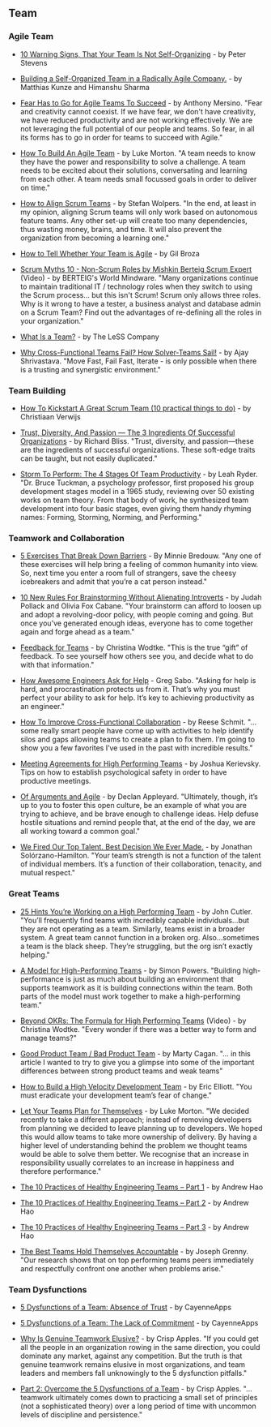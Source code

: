 ## Team

### Agile Team

- [10 Warning Signs, That Your Team Is Not Self-Organizing](http://www.scrum-breakfast.com/2015/10/10-warning-signs-that-your-team-is-not.html) - by Peter Stevens

- [Building a Self-Organized Team in a Radically Agile Company.](https://jobs.zalando.com/tech/blog/building-a-self-organized-team-in-a-radically-agile-company./) - by Matthias Kunze and Himanshu Sharma

- [Fear Has to Go for Agile Teams To Succeed](https://www.linkedin.com/pulse/fear-has-go-agile-teams-succeed-anthony-mersino) - by Anthony Mersino. "Fear and creativity cannot coexist. If we have fear, we don't have creativity, we have reduced productivity and are not working effectively. We are not leveraging the full potential of our people and teams. So fear, in all its forms has to go in order for teams to succeed with Agile."

- [How To Build An Agile Team](https://www.madetech.com/blog/how-to-build-an-agile-team) - by Luke Morton. "A team needs to know they have the power and responsibility to solve a challenge. A team needs to be excited about their solutions, conversating and learning from each other. A team needs small focussed goals in order to deliver on time."

- [How to Align Scrum Teams](https://dzone.com/articles/how-to-align-scrum-teams) - by Stefan Wolpers. "In the end, at least in my opinion, aligning Scrum teams will only work based on autonomous feature teams. Any other set-up will create too many dependencies, thus wasting money, brains, and time. It will also prevent the organization from becoming a learning one."

- [How to Tell Whether Your Team is Agile](https://www.linkedin.com/pulse/how-tell-whether-your-team-agile-gil-broza) - by Gil Broza

- [Scrum Myths 10 - Non-Scrum Roles by Mishkin Berteig Scrum Expert](https://www.youtube.com/watch?v=gUU0_Z3dub8) (Video) - by BERTEIG's World Mindware. "Many organizations continue to maintain traditional IT / technology roles when they switch to using the Scrum process... but this isn't Scrum!  Scrum only allows three roles.  Why is it wrong to have a tester, a business analyst and database admin on a Scrum Team?  Find out the advantages of re-defining all the roles in your organization."

- [What Is a Team?](https://less.works/less/structure/teams.html) - by The LeSS Company

- [Why Cross-Functional Teams Fail? How Solver-Teams Sail!](https://www.linkedin.com/pulse/why-cross-functional-team-fails-while-solver-team-ajay-shrivastava/) - by Ajay Shrivastava. "Move Fast, Fail Fast, Iterate - is only possible when there is a trusting and synergistic environment."

### Team Building

- [How To Kickstart A Great Scrum Team (10 practical things to do)](https://www.linkedin.com/pulse/how-kickstart-great-scrum-team-10-practical-things-do-verwijs) - by Christiaan Verwijs

- [Trust, Diversity, And Passion — The 3 Ingredients Of Successful Organizations](https://www.linkedin.com/pulse/trust-diversity-passion-three-ingredients-successful-richard-bliss) - by Richard Bliss. "Trust, diversity, and passion—these are the ingredients of successful organizations. These soft-edge traits can be taught, but not easily duplicated."

- [Storm To Perform: The 4 Stages Of Team Productivity](https://blog.trello.com/form-storm-norm-perform-stages-of-team-productivity) - by Leah Ryder. "Dr. Bruce Tuckman, a psychology professor, first proposed his group development stages model in a 1965 study, reviewing over 50 existing works on team theory. From that body of work, he synthesized team development into four basic stages, even giving them handy rhyming names: Forming, Storming, Norming, and Performing."

### Teamwork and Collaboration

- [5 Exercises That Break Down Barriers](https://www.ideo.com/blog/5-exercises-that-break-down-barriers) - By Minnie Bredouw. "Any one of these exercises will help bring a feeling of common humanity into view. So, next time you enter a room full of strangers, save the cheesy icebreakers and admit that you’re a cat person instead."

- [10 New Rules For Brainstorming Without Alienating Introverts](https://www.fastcompany.com/3067769/10-new-rules-for-brainstorming-without-alienating-introverts) - by Judah Pollack and Olivia Fox Cabane. "Your brainstorm can afford to loosen up and adopt a revolving-door policy, with people coming and going. But once you’ve generated enough ideas, everyone has to come together again and forge ahead as a team."

- [Feedback for Teams](https://medium.com/the-creative-founder/feedback-for-teams-b2696661ddf7) - by Christina Wodtke. "This is the true “gift” of feedback. To see yourself how others see you, and decide what to do with that information."

- [How Awesome Engineers Ask for Help](https://hackernoon.com/how-awesome-engineers-ask-for-help-93bcb2c7dbb7) - Greg Sabo. "Asking for help is hard, and procrastination protects us from it. That’s why you must perfect your ability to ask for help. It’s key to achieving productivity as an engineer."

- [How To Improve Cross-Functional Collaboration](https://agilevelocity.com/agile/blogimprove-cross-functional-collaboration/) - by Reese Schmit. "... some really smart people have come up with activities to help identify silos and gaps allowing teams to create a plan to fix them. I’m going to show you a few favorites I’ve used in the past with incredible results."

- [Meeting Agreements for High Performing Teams](https://medium.com/@JoshuaKerievsky/meeting-agreements-for-high-performing-teams-b10311a630d0) - by Joshua Kerievsky. Tips on how to establish psychological safety in order to have productive meetings.

- [Of Arguments and Agile](https://www.scrumalliance.org/community/articles/2017/august/of-arguments-and-agile) - by Declan Appleyard. "Ultimately, though, it’s up to you to foster this open culture, be an example of what you are trying to achieve, and be brave enough to challenge ideas. Help defuse hostile situations and remind people that, at the end of the day, we are all working toward a common goal."

- [We Fired Our Top Talent. Best Decision We Ever Made.](https://medium.freecodecamp.org/we-fired-our-top-talent-best-decision-we-ever-made-4c0a99728fde) - by Jonathan Solórzano-Hamilton. "Your team’s strength is not a function of the talent of individual members. It’s a function of their collaboration, tenacity, and mutual respect."

### Great Teams

- [25 Hints You’re Working on a High Performing Team](https://medium.com/@johnpcutler/25-hints-youre-working-on-a-high-performing-team-c4d02f27dd3) - by John Cutler. "You’ll frequently find teams with incredibly capable individuals…but they are not operating as a team. Similarly, teams exist in a broader system. A great team cannot function in a broken org. Also…sometimes a team is the black sheep. They’re struggling, but the org isn’t exactly helping."

- [A Model for High-Performing Teams](https://www.adventureswithagile.com/2017/09/25/model-high-performing-teams/) - by Simon Powers. "Building high-performance is just as much about building an environment that supports teamwork as it is building connections within the team. Both parts of the model must work together to make a high-performing team."

- [Beyond OKRs: The Formula for High Performing Teams](http://eleganthack.com/beyond-okrs-the-formula-for-high-performing-teams/) (Video) - by Christina Wodtke. "Every wonder if there was a better way to form and manage teams?"

- [Good Product Team / Bad Product Team](https://svpg.com/good-product-team-bad-product-team/) - by Marty Cagan. "... in this article I wanted to try to give you a glimpse into some of the important differences between strong product teams and weak teams"

- [How to Build a High Velocity Development Team](https://medium.com/javascript-scene/how-to-build-a-high-velocity-development-team-4b2360d34021) - by Eric Elliott. "You must eradicate your development team’s fear of change."

- [Let Your Teams Plan for Themselves](https://www.madetech.com/blog/let-your-teams-plan-for-themselves) - by Luke Morton. "We decided recently to take a different approach; instead of removing developers from planning we decided to leave planning up to developers. We hoped this would allow teams to take more ownership of delivery. By having a higher level of understanding behind the problem we thought teams would be able to solve them better. We recognise that an increase in responsibility usually correlates to an increase in happiness and therefore performance."

- [The 10 Practices of Healthy Engineering Teams – Part 1](https://blog.carbonfive.com/2016/02/17/the-10-practices-of-healthy-engineering-teams-part-1/) - by Andrew Hao

- [The 10 Practices of Healthy Engineering Teams – Part 2](https://blog.carbonfive.com/2016/06/07/the-10-practices-of-healthy-engineering-teams-part-2/) - by Andrew Hao

- [The 10 Practices of Healthy Engineering Teams – Part 3](https://blog.carbonfive.com/2016/08/18/the-10-practices-of-healthy-engineering-teams-part-3/) - by Andrew Hao

- [The Best Teams Hold Themselves Accountable](https://hbr.org/2014/05/the-best-teams-hold-themselves-accountable) - by Joseph Grenny. "Our research shows that on top performing teams peers immediately and respectfully confront one another when problems arise."

### Team Dysfunctions

- [5 Dysfunctions of a Team: Absence of Trust](http://blog.cayenneapps.com/2016/08/17/5-dysfunctions-of-a-team-absence-of-trust/) - by CayenneApps

- [5 Dysfunctions of a Team: The Lack of Commitment](https://blog.cayenneapps.com/2017/08/03/dysfunction-of-a-team-the-lack-of-commitment/) - by CayenneApps

- [Why Is Genuine Teamwork Elusive?](https://medium.com/the-mission/why-is-genuine-teamwork-elusive-f800b408926e) - by Crisp Apples. "If you could get all the people in an organization rowing in the same direction, you could dominate any market, against any competition. But the truth is that genuine teamwork remains elusive in most organizations, and team leaders and members fall unknowingly to the 5 dysfunction pitfalls."

- [Part 2: Overcome the 5 Dysfunctions of a Team](https://medium.com/the-mission/part-2-overcome-the-5-dysfunctions-of-a-team-ef922309f8b5) - by Crisp Apples. "... teamwork ultimately comes down to practicing a small set of principles (not a sophisticated theory) over a long period of time with uncommon levels of discipline and persistence."
